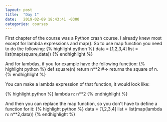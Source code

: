 ```yaml
---
layout: post
title:  "Day 1"
date:   2019-02-09 18:43:41 -0300
categories: courses
---
```

First chapter of the course was a Python crash course. I already knew most except for lambda expressions and map().
So to use map function you need to do the following:
{% highlight python %}
data = [1,2,3,4]
list = list(map(square,data))
{% endhighlight %}

And for lambdas, if you for example have the following function:
{% highlight python %}
def square(n)
  return n**2
#=> returns the square of n.
{% endhighlight %}

You can make a lambda expression of that function, it would look like:

{% highlight python %}
lambda n: n**2
{% endhighlight %}

And then you can replace the map function, so you don't have to define a function for it:
{% highlight python %}
data = [1,2,3,4]
list = list(map(lambda n: n**2,data))
{% endhighlight %}

